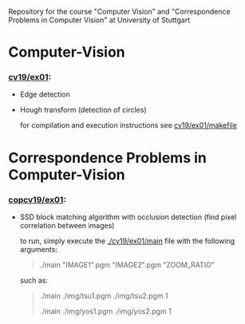 Repository for the course "Computer Vision" and "Correspondence Problems in Computer Vision" at University of Stuttgart


# Computer-Vision

### [cv19/ex01](./cv19/ex01):
- Edge detection
- Hough transform (detection of circles)

    for compilation and execution instructions see [cv19/ex01/makefile](./cv19/ex01/makefile)


# Correspondence Problems in Computer-Vision

### [copcv19/ex01](./cv19/ex01):
- SSD block matching algorithm with occlusion detection (find pixel correlation between images)

    to run, simply execute the [./cv19/ex01/main](./cv19/ex01/main) file with the following arguments:

    > ./main "IMAGE1".pgm "IMAGE2".pgm "ZOOM_RATIO"
    
    such as:

    > ./main ./img/tsu1.pgm ./img/tsu2.pgm 1
    >
    > ./main ./img/yos1.pgm ./img/yos2.pgm 1



